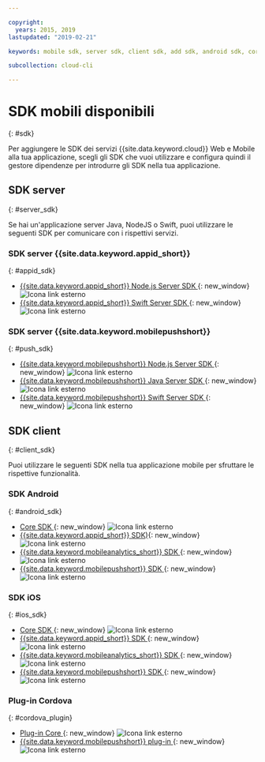 ```yaml
---

copyright:
  years: 2015, 2019
lastupdated: "2019-02-21"

keywords: mobile sdk, server sdk, client sdk, add sdk, android sdk, cordova

subcollection: cloud-cli

---
```


# SDK mobili disponibili
{: #sdk}

Per aggiungere le SDK dei servizi {{site.data.keyword.cloud}} Web e Mobile alla tua applicazione, scegli gli SDK che vuoi utilizzare e configura quindi il gestore dipendenze per introdurre gli SDK nella tua applicazione.

## SDK server
{: #server_sdk}

Se hai un'applicazione server Java, NodeJS o Swift, puoi utilizzare le seguenti SDK per comunicare con i rispettivi servizi.

### SDK server {{site.data.keyword.appid_short}}
{: #appid_sdk}

- [{{site.data.keyword.appid_short}} Node.js Server SDK ](https://github.com/ibm-cloud-security/appid-serversdk-nodejs){: new_window} ![Icona link esterno](../../icons/launch-glyph.svg "Icona link esterno")
- [{{site.data.keyword.appid_short}} Swift Server SDK ](https://github.com/ibm-cloud-security/appid-serversdk-swift){: new_window} ![Icona link esterno](../icons/launch-glyph.svg "Icona link esterno")

### SDK server {{site.data.keyword.mobilepushshort}}
{: #push_sdk}

- [{{site.data.keyword.mobilepushshort}} Node.js Server SDK ](https://github.com/ibm-bluemix-mobile-services/bms-pushnotifications-serversdk-nodejs){: new_window} ![Icona link esterno](../../icons/launch-glyph.svg "Icona link esterno")
- [{{site.data.keyword.mobilepushshort}} Java Server SDK ](https://github.com/ibm-bluemix-mobile-services/bms-pushnotifications-serversdk-java){: new_window} ![Icona link esterno](../../icons/launch-glyph.svg "Icona link esterno")
- [{{site.data.keyword.mobilepushshort}} Swift Server SDK ](https://github.com/ibm-bluemix-mobile-services/bms-pushnotifications-serversdk-swift){: new_window} ![Icona link esterno](../../icons/launch-glyph.svg "Icona link esterno")

## SDK client
{: #client_sdk}

Puoi utilizzare le seguenti SDK nella tua applicazione mobile per sfruttare le rispettive funzionalità.

### SDK Android
{: #android_sdk}

- [Core SDK ](https://github.com/ibm-bluemix-mobile-services/bms-clientsdk-android-core){: new_window} ![Icona link esterno](../../icons/launch-glyph.svg "Icona link esterno")
- [{{site.data.keyword.appid_short}} SDK)](https://github.com/ibm-cloud-security/appid-clientsdk-android){: new_window} ![Icona link esterno](../../icons/launch-glyph.svg "Icona link esterno")
- [{{site.data.keyword.mobileanalytics_short}} SDK ](https://github.com/ibm-bluemix-mobile-services/bms-clientsdk-android-analytics){: new_window} ![Icona link esterno](../../icons/launch-glyph.svg "Icona link esterno")
- [{{site.data.keyword.mobilepushshort}} SDK ](https://github.com/ibm-bluemix-mobile-services/bms-clientsdk-android-push){: new_window} ![Icona link esterno](../../icons/launch-glyph.svg "Icona link esterno")

### SDK iOS
{: #ios_sdk}

- [Core SDK ](https://github.com/ibm-bluemix-mobile-services/bms-clientsdk-swift-core){: new_window} ![Icona link esterno](../../icons/launch-glyph.svg "Icona link esterno")
- [{{site.data.keyword.appid_short}} SDK ](https://github.com/ibm-cloud-security/appid-clientsdk-swift){: new_window} ![Icona link esterno](../../icons/launch-glyph.svg "Icona link esterno")
- [{{site.data.keyword.mobileanalytics_short}} SDK ](https://github.com/ibm-bluemix-mobile-services/bms-clientsdk-swift-analytics){: new_window} ![Icona link esterno](../../icons/launch-glyph.svg "Icona link esterno")
- [{{site.data.keyword.mobilepushshort}} SDK ](https://github.com/ibm-bluemix-mobile-services/bms-clientsdk-swift-push){: new_window} ![Icona link esterno](../../icons/launch-glyph.svg "Icona link esterno")

### Plug-in Cordova
{: #cordova_plugin}

- [Plug-in Core ](https://github.com/ibm-bluemix-mobile-services/bms-clientsdk-cordova-plugin-core){: new_window} ![Icona link esterno](../../icons/launch-glyph.svg "Icona link esterno")
- [{{site.data.keyword.mobilepushshort}} plug-in ](https://github.com/ibm-bluemix-mobile-services/bms-clientsdk-cordova-plugin-push){: new_window} ![Icona link esterno](../../icons/launch-glyph.svg "Icona link esterno")
